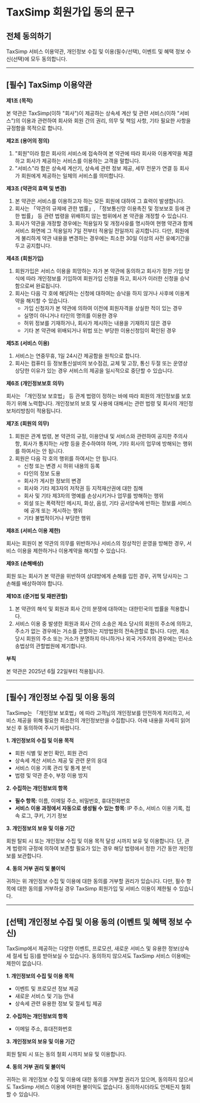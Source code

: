 # TaxSimp 회원가입 동의 문구

## 전체 동의하기

TaxSimp 서비스 이용약관, 개인정보 수집 및 이용(필수/선택), 이벤트 및 혜택 정보 수신(선택)에 모두 동의합니다.

--- 

## [필수] TaxSimp 이용약관

**제1조 (목적)**

본 약관은 TaxSimp(이하 "회사")이 제공하는 상속세 계산 및 관련 서비스(이하 "서비스")의 이용과 관련하여 회사와 회원 간의 권리, 의무 및 책임 사항, 기타 필요한 사항을 규정함을 목적으로 합니다.

**제2조 (용어의 정의)**

1.  "회원"이라 함은 회사의 서비스에 접속하여 본 약관에 따라 회사와 이용계약을 체결하고 회사가 제공하는 서비스를 이용하는 고객을 말합니다.
2.  "서비스"라 함은 상속세 계산기, 상속세 관련 정보 제공, 세무 전문가 연결 등 회사가 회원에게 제공하는 일체의 서비스를 의미합니다.

**제3조 (약관의 효력 및 변경)**

1.  본 약관은 서비스를 이용하고자 하는 모든 회원에 대하여 그 효력이 발생합니다.
2.  회사는 「약관의 규제에 관한 법률」, 「정보통신망 이용촉진 및 정보보호 등에 관한 법률」 등 관련 법령을 위배하지 않는 범위에서 본 약관을 개정할 수 있습니다.
3.  회사가 약관을 개정할 경우에는 적용일자 및 개정사유를 명시하여 현행 약관과 함께 서비스 화면에 그 적용일자 7일 전부터 적용일 전일까지 공지합니다. 다만, 회원에게 불리하게 약관 내용을 변경하는 경우에는 최소한 30일 이상의 사전 유예기간을 두고 공지합니다.

**제4조 (회원가입)**

1.  회원가입은 서비스 이용을 희망하는 자가 본 약관에 동의하고 회사가 정한 가입 양식에 따라 개인정보를 기입하여 회원가입 신청을 하고, 회사가 이러한 신청을 승낙함으로써 완료됩니다.
2.  회사는 다음 각 호에 해당하는 신청에 대하여는 승낙을 하지 않거나 사후에 이용계약을 해지할 수 있습니다.
    *   가입 신청자가 본 약관에 의하여 이전에 회원자격을 상실한 적이 있는 경우
    *   실명이 아니거나 타인의 명의를 이용한 경우
    *   허위 정보를 기재하거나, 회사가 제시하는 내용을 기재하지 않은 경우
    *   기타 본 약관에 위배되거나 위법 또는 부당한 이용신청임이 확인된 경우

**제5조 (서비스 이용)**

1.  서비스는 연중무휴, 1일 24시간 제공함을 원칙으로 합니다.
2.  회사는 컴퓨터 등 정보통신설비의 보수점검, 교체 및 고장, 통신 두절 또는 운영상 상당한 이유가 있는 경우 서비스의 제공을 일시적으로 중단할 수 있습니다.

**제6조 (개인정보보호 의무)**

회사는 「개인정보 보호법」 등 관계 법령이 정하는 바에 따라 회원의 개인정보를 보호하기 위해 노력합니다. 개인정보의 보호 및 사용에 대해서는 관련 법령 및 회사의 개인정보처리방침이 적용됩니다.

**제7조 (회원의 의무)**

1.  회원은 관계 법령, 본 약관의 규정, 이용안내 및 서비스와 관련하여 공지한 주의사항, 회사가 통지하는 사항 등을 준수하여야 하며, 기타 회사의 업무에 방해되는 행위를 하여서는 안 됩니다.
2.  회원은 다음 각 호의 행위를 하여서는 안 됩니다.
    *   신청 또는 변경 시 허위 내용의 등록
    *   타인의 정보 도용
    *   회사가 게시한 정보의 변경
    *   회사와 기타 제3자의 저작권 등 지적재산권에 대한 침해
    *   회사 및 기타 제3자의 명예를 손상시키거나 업무를 방해하는 행위
    *   외설 또는 폭력적인 메시지, 화상, 음성, 기타 공서양속에 반하는 정보를 서비스에 공개 또는 게시하는 행위
    *   기타 불법적이거나 부당한 행위

**제8조 (서비스 이용 제한)**

회사는 회원이 본 약관의 의무를 위반하거나 서비스의 정상적인 운영을 방해한 경우, 서비스 이용을 제한하거나 이용계약을 해지할 수 있습니다.

**제9조 (손해배상)**

회원 또는 회사가 본 약관을 위반하여 상대방에게 손해를 입힌 경우, 귀책 당사자는 그 손해를 배상하여야 합니다.

**제10조 (준거법 및 재판관할)**

1.  본 약관의 해석 및 회원과 회사 간의 분쟁에 대하여는 대한민국의 법률을 적용합니다.
2.  서비스 이용 중 발생한 회원과 회사 간의 소송은 제소 당시의 회원의 주소에 의하고, 주소가 없는 경우에는 거소를 관할하는 지방법원의 전속관할로 합니다. 다만, 제소 당시 회원의 주소 또는 거소가 분명하지 아니하거나 외국 거주자의 경우에는 민사소송법상의 관할법원에 제기합니다.

**부칙**

본 약관은 2025년 6월 22일부터 적용됩니다.

--- 

## [필수] 개인정보 수집 및 이용 동의

TaxSimp는 「개인정보 보호법」에 따라 고객님의 개인정보를 안전하게 처리하고, 서비스 제공을 위해 필요한 최소한의 개인정보만을 수집합니다. 아래 내용을 자세히 읽어보신 후 동의하여 주시기 바랍니다.

**1. 개인정보의 수집 및 이용 목적**

*   회원 식별 및 본인 확인, 회원 관리
*   상속세 계산 서비스 제공 및 관련 문의 응대
*   서비스 이용 기록 관리 및 통계 분석
*   법령 및 약관 준수, 부정 이용 방지

**2. 수집하는 개인정보의 항목**

*   **필수 항목**: 이름, 이메일 주소, 비밀번호, 휴대전화번호
*   **서비스 이용 과정에서 자동으로 생성될 수 있는 항목**: IP 주소, 서비스 이용 기록, 접속 로그, 쿠키, 기기 정보

**3. 개인정보의 보유 및 이용 기간**

회원 탈퇴 시 또는 개인정보 수집 및 이용 목적 달성 시까지 보유 및 이용합니다. 단, 관계 법령의 규정에 의하여 보존할 필요가 있는 경우 해당 법령에서 정한 기간 동안 개인정보를 보관합니다.

**4. 동의 거부 권리 및 불이익**

귀하는 위 개인정보 수집 및 이용에 대한 동의를 거부할 권리가 있습니다. 다만, 필수 항목에 대한 동의를 거부하실 경우 TaxSimp 회원가입 및 서비스 이용이 제한될 수 있습니다.

--- 

## [선택] 개인정보 수집 및 이용 동의 (이벤트 및 혜택 정보 수신)

TaxSimp에서 제공하는 다양한 이벤트, 프로모션, 새로운 서비스 및 유용한 정보(상속세 절세 팁 등)를 받아보실 수 있습니다. 동의하지 않으셔도 TaxSimp 서비스 이용에는 제한이 없습니다.

**1. 개인정보의 수집 및 이용 목적**

*   이벤트 및 프로모션 정보 제공
*   새로운 서비스 및 기능 안내
*   상속세 관련 유용한 정보 및 절세 팁 제공

**2. 수집하는 개인정보의 항목**

*   이메일 주소, 휴대전화번호

**3. 개인정보의 보유 및 이용 기간**

회원 탈퇴 시 또는 동의 철회 시까지 보유 및 이용합니다.

**4. 동의 거부 권리 및 불이익**

귀하는 위 개인정보 수집 및 이용에 대한 동의를 거부할 권리가 있으며, 동의하지 않으셔도 TaxSimp 서비스 이용에 어떠한 불이익도 없습니다. 동의하시더라도 언제든지 철회할 수 있습니다.


